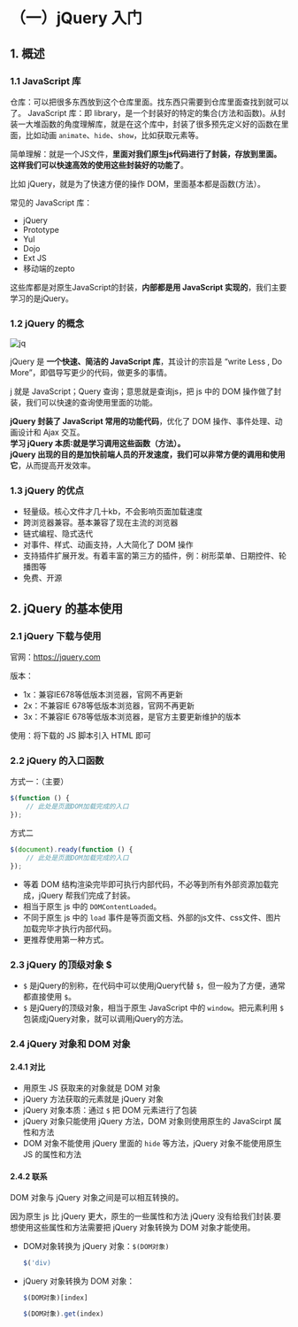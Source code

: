 # （一）jQuery 入门

## 1. 概述

### 1.1 JavaScript 库

仓库：可以把很多东西放到这个仓库里面。找东西只需要到仓库里面查找到就可以了。
JavaScript 库：即 library，是一个封装好的特定的集合(方法和函数)。从封装一大堆函数的角度理解库，就是在这个库中，封装了很多预先定义好的函数在里面，比如动画 `animate`、`hide`、`show`，比如获取元素等。  

简单理解：就是一个JS文件，**里面对我们原生js代码进行了封装，存放到里面。这样我们可以快速高效的使用这些封装好的功能了**。  

比如 jQuery，就是为了快速方便的操作 DOM，里面基本都是函数(方法）。

常见的 JavaScript 库：
- jQuery
- Prototype
- YuI
- Dojo
- Ext JS
- 移动端的zepto

这些库都是对原生JavaScript的封装，**内部都是用 JavaScript 实现的**，我们主要学习的是jQuery。

### 1.2 jQuery 的概念

![jq](https://cdn.jsdelivr.net/gh/Hacker-C/Picture-Bed@main/JavaScript/jq.256roacwm6yo.jfif)


jQuery 是 **一个快速、简洁的 JavaScript 库**，其设计的宗旨是 “write Less , Do More”，即倡导写更少的代码，做更多的事情。  

j 就是 JavaScript；Query 查询；意思就是查询js，把 js 中的 DOM 操作做了封装，我们可以快速的查询使用里面的功能。  

**jQuery 封装了 JavaScript 常用的功能代码**，优化了 DOM 操作、事件处理、动画设计和 Ajax 交互。  
**学习 jQuery 本质∶就是学习调用这些函数（方法）。**  
**jQuery 出现的目的是加快前端人员的开发速度，我们可以非常方便的调用和使用它**，从而提高开发效率。

### 1.3 jQuery 的优点

- 轻量级。核心文件才几十kb，不会影响页面加载速度
- 跨浏览器兼容。基本兼容了现在主流的浏览器
- 链式编程、隐式迭代
- 对事件、样式、动画支持，人大简化了 DOM 操作
- 支持插件扩展开发。有着丰富的第三方的插件，例：树形菜单、日期控件、轮播图等
- 免费、开源

## 2. jQuery 的基本使用

### 2.1 jQuery 下载与使用

官网：https://jquery.com  

版本：
- 1x：兼容IE678等低版本浏览器，官网不再更新
- 2x：不兼容IE 678等低版本浏览器，官网不再更新
- 3x：不兼容IE 678等低版本浏览器，是官方主要更新维护的版本

使用：将下载的 JS 脚本引入 HTML 即可

### 2.2 jQuery 的入口函数

方式一：（主要）
```js
$(function () {
    // 此处是页面DOM加载完成的入口
});
```

方式二
```js
$(document).ready(function () {
    // 此处是页面DOM加载完成的入口
});
```

- 等着 DOM 结构渲染完毕即可执行内部代码，不必等到所有外部资源加载完成，jQuery 帮我们完成了封装。
- 相当于原生 js 中的 `DOMContentLoaded`。
- 不同于原生 js 中的 `load` 事件是等页面文档、外部的js文件、css文件、图片加载完毕才执行内部代码。
- 更推荐使用第一种方式。

### 2.3 jQuery 的顶级对象 $

- `$` 是jQuery的别称，在代码中可以使用jQuery代替 `$`，但一般为了方便，通常都直接使用 `$`。
- `$` 是jQuery的顶级对象，相当于原生 JavaScript 中的 `window`。把元素利用 `$` 包装成jQuery对象，就可以调用jQuery的方法。

### 2.4 jQuery 对象和 DOM 对象

#### 2.4.1 对比

- 用原生 JS 获取来的对象就是 DOM 对象
- jQuery 方法获取的元素就是 jQuery 对象
- jQuery 对象本质：通过 `$` 把 DOM 元素进行了包装
- jQuery 对象只能使用 jQuery 方法，DOM 对象则使用原生的 JavaScirpt 属性和方法
- DOM 对象不能使用 jQuery 里面的 `hide` 等方法，jQuery 对象不能使用原生 JS 的属性和方法

#### 2.4.2 联系

DOM 对象与 jQuery 对象之间是可以相互转换的。  

因为原生 js 比 jQuery 更大，原生的一些属性和方法 jQuery 没有给我们封装.要想使用这些属性和方法需要把 jQuery 对象转换为 DOM 对象才能使用。  

- DOM对象转换为 jQuery 对象：`$(DOM对象)`
  ```js
  $('div)
  ```
- jQuery 对象转换为 DOM 对象：
  ```js
  $(DOM对象)[index]
  ```
  ```js
  $(DOM对象).get(index)
  ```